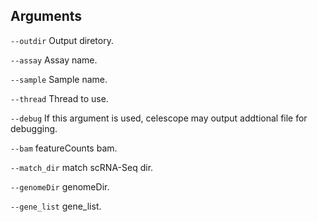 

## Arguments
`--outdir` Output diretory.

`--assay` Assay name.

`--sample` Sample name.

`--thread` Thread to use.

`--debug` If this argument is used, celescope may output addtional file for debugging.

`--bam` featureCounts bam.

`--match_dir` match scRNA-Seq dir.

`--genomeDir` genomeDir.

`--gene_list` gene_list.

